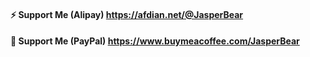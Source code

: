 #### ⚡ Support Me (Alipay) https://afdian.net/@JasperBear  
#### 🍺 Support Me (PayPal) https://www.buymeacoffee.com/JasperBear


<!--
**i493052739/i493052739** is a ✨ _special_ ✨ repository 
because its `README.md` (this file) appears on your GitHub profile.
Here are some ideas to get you started:
- 🔭 I’m currently working on ...
- 🌱 I’m currently learning ...
- 👯 I’m looking to collaborate on ...
- 🤔 I’m looking for help with ...
- 💬 Ask me about ...
- 📫 How to reach me: ...
- 😄 Pronouns: ...
- ⚡ Fun fact: ...
-->
